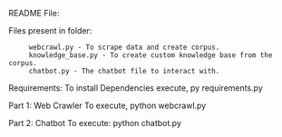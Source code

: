 README File:

Files present in folder:
     
         webcrawl.py - To scrape data and create corpus. 
         knowledge_base.py - To create custom knowledge base from the corpus. 
         chatbot.py - The chatbot file to interact with. 
    

Requirements:
	To install Dependencies execute,
			py requirements.py 


    
Part 1: Web Crawler
    To execute,
        python webcrawl.py 

Part 2: Chatbot
    To execute:
        python chatbot.py


